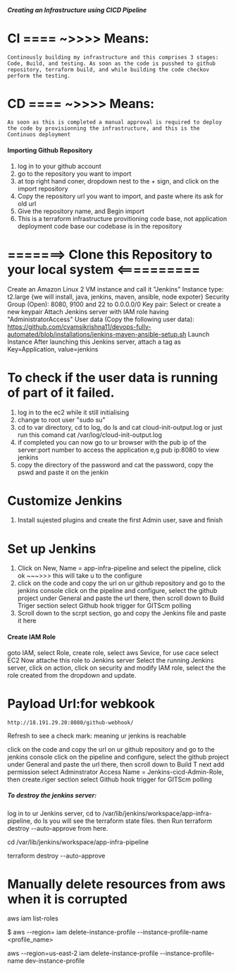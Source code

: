 #####       Creating an Infrastructure using CICD Pipeline
  # CI ==== ~>>>> Means:
    Continously building my infrastructure and this comprises 3 stages: Code, Build, and testing. As soon as the code is pusshed to github repository, terraform build, and while building the code checkov perform the testing.
  # CD ==== ~>>>> Means:
    As soon as this is completed a manual approval is required to deploy the code by provisionning the infrastructure, and this is the Continuos deployment

   #### Importing Github Repository
1.  log in to your github account
2.  go to the repository you want to import
3.  at top right hand coner, dropdown nest to the + sign, and click on the import repository
4.  Copy the repository url you want to import, and paste where its ask for old url
5.  Give the repository name, and Begin import
6.  This is a terraform infrastructure provitioning code base, not application deployment code base
    our codebase is in the repository

# =======>  Clone this Repository to your local system <==========

Create an Amazon Linux 2 VM instance and call it "Jenkins"
Instance type: t2.large  {we will install, java, jenkins, maven, ansible, node expoter}
Security Group (Open): 8080, 9100 and 22 to 0.0.0.0/0
Key pair: Select or create a new keypair
Attach Jenkins server with IAM role having "AdministratorAccess"
User data (Copy the following user data): https://github.com/cvamsikrishna11/devops-fully-automated/blob/installations/jenkins-maven-ansible-setup.sh
Launch Instance
After launching this Jenkins server, attach a tag as Key=Application, value=jenkins

#  To check if the user data is running of part of it failed.
1. log in to the ec2 while it still initialising
2. change to root user  "sudo su"
3. cd to var directory, cd to log, do ls and cat cloud-init-output.log
   or just run this comand cat /var/log/cloud-init-output.log
4. if completed you can now go to ur browser with the pub ip of the server:port number to access the application
   e,g pub ip:8080 to view jenkins
5. copy the directory of the password and cat the password, copy the pswd and paste it on the jenkin

#  Customize Jenkins
1.  Install sujested plugins and create the first Admin user, save and finish

#  Set up Jenkins
1. Click on New, Name = app-infra-pipeline and select the pipeline, click ok ~~~>>> this will take u to the configure
2. click on the code and copy the url on ur github repository and go to the jenkins console click on the pipeline and   configure, select the github project under General and paste the url there, then scroll down to Build Triger section select Github hook trigger for GITScm polling
3. Scroll down to the scrpt section, go and copy the Jenkins file and paste it here

####  Create IAM Role
goto IAM, select Role, create role, select aws Sevice, for use cace select EC2
Now attache this role to Jenkins server
Select the running Jenkins server, click on action, click on security and modify IAM role, select the the role created from the dropdown and update.

#  Payload Url:for webkook
    http://18.191.29.20:8080/github-webhook/
Refresh to see a check mark: meaning ur jenkins is reachable

click on the code and copy the url on ur github repository and go to the jenkins console click on the pipeline and configure, select the github project under General and paste the url there, then scroll down to Build T next add permission select Adminstrator Access
Name = Jenkins-cicd-Admin-Role, then create.riger section select Github hook trigger for GITScm polling

#####   To destroy the jenkins server:
log in to ur Jenkins server, cd to /var/lib/jenkins/workspace/app-infra-pipeline, do ls you will see the terraform state files. then Run terraform destroy --auto-approve  from here.

cd /var/lib/jenkins/workspace/app-infra-pipeline

terraform destroy --auto-approve

# Manually delete resources from aws when it is corrupted

aws iam list-roles

$ aws --region=<region-name> iam delete-instance-profile --instance-profile-name <profile_name>

aws --region=us-east-2 iam delete-instance-profile --instance-profile-name dev-instance-profile


